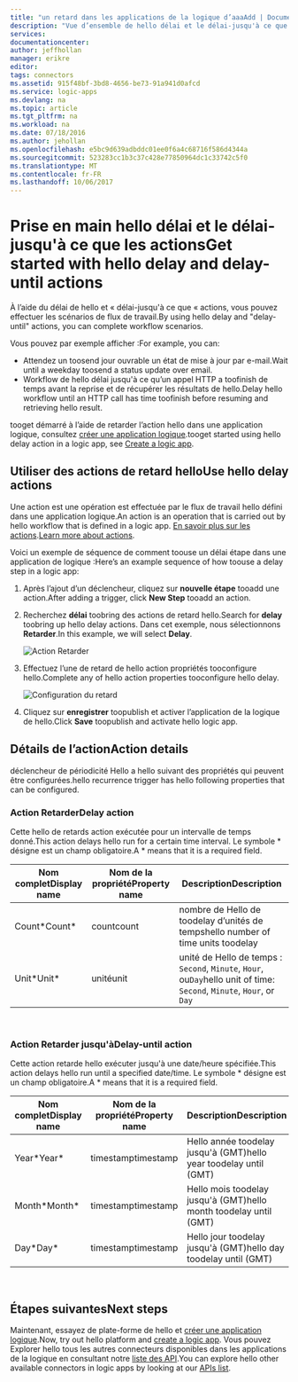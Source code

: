 ```yaml
---
title: "un retard dans les applications de la logique d’aaaAdd | Documents Microsoft"
description: "Vue d’ensemble de hello délai et le délai-jusqu'à ce que les actions et comment toouse avec une application Azure logique."
services: 
documentationcenter: 
author: jeffhollan
manager: erikre
editor: 
tags: connectors
ms.assetid: 915f48bf-3bd8-4656-be73-91a941d0afcd
ms.service: logic-apps
ms.devlang: na
ms.topic: article
ms.tgt_pltfrm: na
ms.workload: na
ms.date: 07/18/2016
ms.author: jehollan
ms.openlocfilehash: e5bc9d639adbddc01ee0f6a4c68716f586d4344a
ms.sourcegitcommit: 523283cc1b3c37c428e77850964dc1c33742c5f0
ms.translationtype: MT
ms.contentlocale: fr-FR
ms.lasthandoff: 10/06/2017
---
```

# <a name="get-started-with-hello-delay-and-delay-until-actions"></a><span data-ttu-id="276bc-103">Prise en main hello délai et le délai-jusqu'à ce que les actions</span><span class="sxs-lookup"><span data-stu-id="276bc-103">Get started with hello delay and delay-until actions</span></span>
<span data-ttu-id="276bc-104">À l’aide du délai de hello et « délai-jusqu'à ce que « actions, vous pouvez effectuer les scénarios de flux de travail.</span><span class="sxs-lookup"><span data-stu-id="276bc-104">By using hello delay and "delay-until" actions, you can complete workflow scenarios.</span></span>

<span data-ttu-id="276bc-105">Vous pouvez par exemple afficher :</span><span class="sxs-lookup"><span data-stu-id="276bc-105">For example, you can:</span></span>

* <span data-ttu-id="276bc-106">Attendez un toosend jour ouvrable un état de mise à jour par e-mail.</span><span class="sxs-lookup"><span data-stu-id="276bc-106">Wait until a weekday toosend a status update over email.</span></span>
* <span data-ttu-id="276bc-107">Workflow de hello délai jusqu'à ce qu’un appel HTTP a toofinish de temps avant la reprise et de récupérer les résultats de hello.</span><span class="sxs-lookup"><span data-stu-id="276bc-107">Delay hello workflow until an HTTP call has time toofinish before resuming and retrieving hello result.</span></span>

<span data-ttu-id="276bc-108">tooget démarré à l’aide de retarder l’action hello dans une application logique, consultez [créer une application logique](../logic-apps/logic-apps-create-a-logic-app.md).</span><span class="sxs-lookup"><span data-stu-id="276bc-108">tooget started using hello delay action in a logic app, see [Create a logic app](../logic-apps/logic-apps-create-a-logic-app.md).</span></span>

## <a name="use-hello-delay-actions"></a><span data-ttu-id="276bc-109">Utiliser des actions de retard hello</span><span class="sxs-lookup"><span data-stu-id="276bc-109">Use hello delay actions</span></span>
<span data-ttu-id="276bc-110">Une action est une opération est effectuée par le flux de travail hello défini dans une application logique.</span><span class="sxs-lookup"><span data-stu-id="276bc-110">An action is an operation that is carried out by hello workflow that is defined in a logic app.</span></span> <span data-ttu-id="276bc-111">[En savoir plus sur les actions](connectors-overview.md).</span><span class="sxs-lookup"><span data-stu-id="276bc-111">[Learn more about actions](connectors-overview.md).</span></span>

<span data-ttu-id="276bc-112">Voici un exemple de séquence de comment toouse un délai étape dans une application de logique :</span><span class="sxs-lookup"><span data-stu-id="276bc-112">Here’s an example sequence of how toouse a delay step in a logic app:</span></span>

1. <span data-ttu-id="276bc-113">Après l’ajout d’un déclencheur, cliquez sur **nouvelle étape** tooadd une action.</span><span class="sxs-lookup"><span data-stu-id="276bc-113">After adding a trigger, click **New Step** tooadd an action.</span></span>
2. <span data-ttu-id="276bc-114">Recherchez **délai** toobring des actions de retard hello.</span><span class="sxs-lookup"><span data-stu-id="276bc-114">Search for **delay** toobring up hello delay actions.</span></span> <span data-ttu-id="276bc-115">Dans cet exemple, nous sélectionnons **Retarder**.</span><span class="sxs-lookup"><span data-stu-id="276bc-115">In this example, we will select **Delay**.</span></span>
   
    ![Action Retarder](./media/connectors-native-delay/using-action-1.png)
3. <span data-ttu-id="276bc-117">Effectuez l’une de retard de hello action propriétés tooconfigure hello.</span><span class="sxs-lookup"><span data-stu-id="276bc-117">Complete any of hello action properties tooconfigure hello delay.</span></span>
   
    ![Configuration du retard](./media/connectors-native-delay/using-action-2.png)
4. <span data-ttu-id="276bc-119">Cliquez sur **enregistrer** toopublish et activer l’application de la logique de hello.</span><span class="sxs-lookup"><span data-stu-id="276bc-119">Click **Save** toopublish and activate hello logic app.</span></span>

## <a name="action-details"></a><span data-ttu-id="276bc-120">Détails de l’action</span><span class="sxs-lookup"><span data-stu-id="276bc-120">Action details</span></span>
<span data-ttu-id="276bc-121">déclencheur de périodicité Hello a hello suivant des propriétés qui peuvent être configurées.</span><span class="sxs-lookup"><span data-stu-id="276bc-121">hello recurrence trigger has hello following properties that can be configured.</span></span>

### <a name="delay-action"></a><span data-ttu-id="276bc-122">Action Retarder</span><span class="sxs-lookup"><span data-stu-id="276bc-122">Delay action</span></span>
<span data-ttu-id="276bc-123">Cette hello de retards action exécutée pour un intervalle de temps donné.</span><span class="sxs-lookup"><span data-stu-id="276bc-123">This action delays hello run for a certain time interval.</span></span>
<span data-ttu-id="276bc-124">Le symbole * désigne est un champ obligatoire.</span><span class="sxs-lookup"><span data-stu-id="276bc-124">A * means that it is a required field.</span></span>

| <span data-ttu-id="276bc-125">Nom complet</span><span class="sxs-lookup"><span data-stu-id="276bc-125">Display name</span></span> | <span data-ttu-id="276bc-126">Nom de la propriété</span><span class="sxs-lookup"><span data-stu-id="276bc-126">Property name</span></span> | <span data-ttu-id="276bc-127">Description</span><span class="sxs-lookup"><span data-stu-id="276bc-127">Description</span></span> |
| --- | --- | --- |
| <span data-ttu-id="276bc-128">Count*</span><span class="sxs-lookup"><span data-stu-id="276bc-128">Count*</span></span> |<span data-ttu-id="276bc-129">count</span><span class="sxs-lookup"><span data-stu-id="276bc-129">count</span></span> |<span data-ttu-id="276bc-130">nombre de Hello de toodelay d’unités de temps</span><span class="sxs-lookup"><span data-stu-id="276bc-130">hello number of time units toodelay</span></span> |
| <span data-ttu-id="276bc-131">Unit*</span><span class="sxs-lookup"><span data-stu-id="276bc-131">Unit*</span></span> |<span data-ttu-id="276bc-132">unité</span><span class="sxs-lookup"><span data-stu-id="276bc-132">unit</span></span> |<span data-ttu-id="276bc-133">unité de Hello de temps : `Second`, `Minute`, `Hour`, ou`Day`</span><span class="sxs-lookup"><span data-stu-id="276bc-133">hello unit of time: `Second`, `Minute`, `Hour`, or `Day`</span></span> |

<br>

### <a name="delay-until-action"></a><span data-ttu-id="276bc-134">Action Retarder jusqu'à</span><span class="sxs-lookup"><span data-stu-id="276bc-134">Delay-until action</span></span>
<span data-ttu-id="276bc-135">Cette action retarde hello exécuter jusqu'à une date/heure spécifiée.</span><span class="sxs-lookup"><span data-stu-id="276bc-135">This action delays hello run until a specified date/time.</span></span>
<span data-ttu-id="276bc-136">Le symbole * désigne est un champ obligatoire.</span><span class="sxs-lookup"><span data-stu-id="276bc-136">A * means that it is a required field.</span></span>

| <span data-ttu-id="276bc-137">Nom complet</span><span class="sxs-lookup"><span data-stu-id="276bc-137">Display name</span></span> | <span data-ttu-id="276bc-138">Nom de la propriété</span><span class="sxs-lookup"><span data-stu-id="276bc-138">Property name</span></span> | <span data-ttu-id="276bc-139">Description</span><span class="sxs-lookup"><span data-stu-id="276bc-139">Description</span></span> |
| --- | --- | --- |
| <span data-ttu-id="276bc-140">Year*</span><span class="sxs-lookup"><span data-stu-id="276bc-140">Year*</span></span> |<span data-ttu-id="276bc-141">timestamp</span><span class="sxs-lookup"><span data-stu-id="276bc-141">timestamp</span></span> |<span data-ttu-id="276bc-142">Hello année toodelay jusqu'à (GMT)</span><span class="sxs-lookup"><span data-stu-id="276bc-142">hello year toodelay until (GMT)</span></span> |
| <span data-ttu-id="276bc-143">Month*</span><span class="sxs-lookup"><span data-stu-id="276bc-143">Month*</span></span> |<span data-ttu-id="276bc-144">timestamp</span><span class="sxs-lookup"><span data-stu-id="276bc-144">timestamp</span></span> |<span data-ttu-id="276bc-145">Hello mois toodelay jusqu'à (GMT)</span><span class="sxs-lookup"><span data-stu-id="276bc-145">hello month toodelay until (GMT)</span></span> |
| <span data-ttu-id="276bc-146">Day*</span><span class="sxs-lookup"><span data-stu-id="276bc-146">Day*</span></span> |<span data-ttu-id="276bc-147">timestamp</span><span class="sxs-lookup"><span data-stu-id="276bc-147">timestamp</span></span> |<span data-ttu-id="276bc-148">Hello jour toodelay jusqu'à (GMT)</span><span class="sxs-lookup"><span data-stu-id="276bc-148">hello day toodelay until (GMT)</span></span> |

<br>

## <a name="next-steps"></a><span data-ttu-id="276bc-149">Étapes suivantes</span><span class="sxs-lookup"><span data-stu-id="276bc-149">Next steps</span></span>
<span data-ttu-id="276bc-150">Maintenant, essayez de plate-forme de hello et [créer une application logique](../logic-apps/logic-apps-create-a-logic-app.md).</span><span class="sxs-lookup"><span data-stu-id="276bc-150">Now, try out hello platform and [create a logic app](../logic-apps/logic-apps-create-a-logic-app.md).</span></span> <span data-ttu-id="276bc-151">Vous pouvez Explorer hello tous les autres connecteurs disponibles dans les applications de la logique en consultant notre [liste des API](apis-list.md).</span><span class="sxs-lookup"><span data-stu-id="276bc-151">You can explore hello other available connectors in logic apps by looking at our [APIs list](apis-list.md).</span></span>

